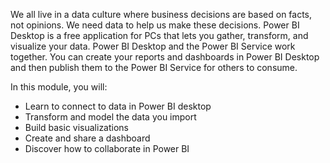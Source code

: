 We all live in a data culture where business decisions are based on facts, not opinions. We need data to help us make these decisions. Power BI Desktop is a free application for PCs that lets you gather, transform, and visualize your data. Power BI Desktop and the Power BI Service work together. You can create your reports and dashboards in Power BI Desktop and then publish them to the Power BI Service for others to consume.

In this module, you will:

- Learn to connect to data in Power BI desktop
- Transform and model the data you import
- Build basic visualizations
- Create and share a dashboard
- Discover how to collaborate in Power BI